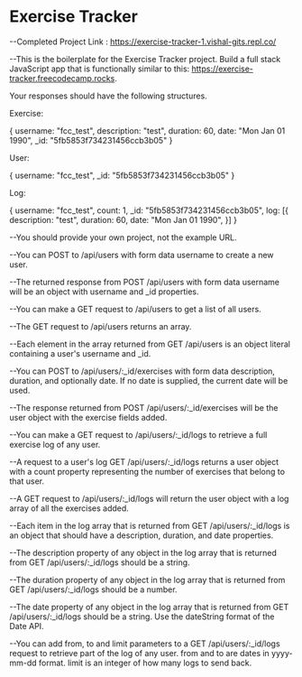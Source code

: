 # Exercise Tracker

--Completed Project Link : https://exercise-tracker-1.vishal-gits.repl.co/

--This is the boilerplate for the Exercise Tracker project.
Build a full stack JavaScript app that is functionally similar to this: https://exercise-tracker.freecodecamp.rocks.

Your responses should have the following structures.

Exercise:

{
username: "fcc_test",
description: "test",
duration: 60,
date: "Mon Jan 01 1990",
\_id: "5fb5853f734231456ccb3b05"
}

User:

{
username: "fcc_test",
\_id: "5fb5853f734231456ccb3b05"
}

Log:

{
username: "fcc_test",
count: 1,
\_id: "5fb5853f734231456ccb3b05",
log: [{
description: "test",
duration: 60,
date: "Mon Jan 01 1990",
}]
}

--You should provide your own project, not the example URL.

--You can POST to /api/users with form data username to create a new user.

--The returned response from POST /api/users with form data username will be an object with username and \_id properties.

--You can make a GET request to /api/users to get a list of all users.

--The GET request to /api/users returns an array.

--Each element in the array returned from GET /api/users is an object literal containing a user's username and \_id.

--You can POST to /api/users/:\_id/exercises with form data description, duration, and optionally date. If no date is supplied, the current date will be used.

--The response returned from POST /api/users/:\_id/exercises will be the user object with the exercise fields added.

--You can make a GET request to /api/users/:\_id/logs to retrieve a full exercise log of any user.

--A request to a user's log GET /api/users/:\_id/logs returns a user object with a count property representing the number of exercises that belong to that user.

--A GET request to /api/users/:\_id/logs will return the user object with a log array of all the exercises added.

--Each item in the log array that is returned from GET /api/users/:\_id/logs is an object that should have a description, duration, and date properties.

--The description property of any object in the log array that is returned from GET /api/users/:\_id/logs should be a string.

--The duration property of any object in the log array that is returned from GET /api/users/:\_id/logs should be a number.

--The date property of any object in the log array that is returned from GET /api/users/:\_id/logs should be a string. Use the dateString format of the Date API.

--You can add from, to and limit parameters to a GET /api/users/:\_id/logs request to retrieve part of the log of any user. from and to are dates in yyyy-mm-dd format. limit is an integer of how many logs to send back.
